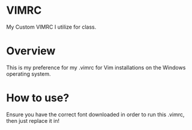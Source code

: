 # VIMRC 
My Custom VIMRC I utilize for class. 

# Overview 
This is my preference for my .vimrc for Vim installations on the Windows operating system.

# How to use? 
Ensure you have the correct font downloaded in order to run this .vimrc, then just replace it in! 
